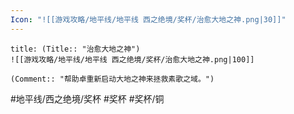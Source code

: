 ```yaml
---
Icon: "![[游戏攻略/地平线/地平线 西之绝境/奖杯/治愈大地之神.png|30]]"
---
```

```ad-common-bronze-trophy
title: (Title:: "治愈大地之神")
![[游戏攻略/地平线/地平线 西之绝境/奖杯/治愈大地之神.png|100]]

(Comment:: "帮助卓重新启动大地之神来拯救素歌之域。")
```

#地平线/西之绝境/奖杯 #奖杯 #奖杯/铜

